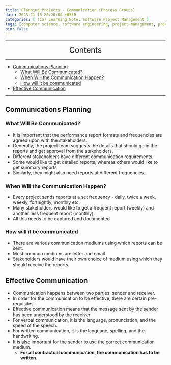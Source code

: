 ```yaml
---
title: Planning Projects - Communication (Process Groups)
date: 2023-11-13 20:20:00 +0530
categories: [ (CS) Learning Note, Software Project Management ]
tags: [computer science, software engineering, project management, process groups]
pin: false
---
```


---
<center><font size='5'> Contents </font></center>

---

<!-- TOC -->
  * [Communications Planning](#communications-planning-)
    * [What Will Be Communicated?](#what-will-be-communicated)
    * [When Will the Communication Happen?](#when-will-the-communication-happen)
    * [How will it be communicated](#how-will-it-be-communicated)
  * [Effective Communication](#effective-communication)
<!-- TOC -->

---

## Communications Planning 

###  What Will Be Communicated?
- It is important that the performance report formats and frequencies are agreed upon with the stakeholders.
- Generally, the project team suggests the details that should go in the reports and get approval from the stakeholders.
- Different stakeholders have different communication requirements.
- Some would like to get detailed reports, whereas others would like to get summary reports
- Similarly, they might also need reports at different frequencies.

### When Will the Communication Happen?
- Every project sends reports at a set frequency - daily, twice a week, weekly, fortnightly, monthly etc.
- Many stakeholders would like to get a frequent report (weekly) and another less frequent report (monthly).
- All this needs to be captured and documented

### How will it be communicated
- There are various communication mediums using which reports can be sent.
- Most common mediums are letter and email.
- Stakeholders would have their own choice of medium using which they should receive the reports.

## Effective Communication

- Communication happens between two parties, sender and receiver.
- In order for the communication to be effective, there are certain pre-requisites.
- Effective communication means that the message sent by the sender has been understood by the receiver
- For verbal communication, it is the language, pronunciation, and the speed of the speech.
- For written communication, it is the language, spelling, and the handwriting.
- It is also important for the sender to use the correct communication medium.
  - **For all contractual communication, the communication has to be written.** 
